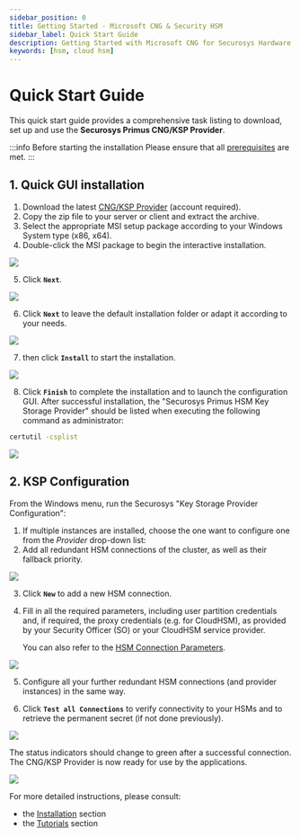 ```yaml
---
sidebar_position: 0
title: Getting Started - Microsoft CNG & Security HSM
sidebar_label: Quick Start Guide
description: Getting Started with Microsoft CNG for Securosys Hardware Security Modules (HSMs)
keywords: [hsm, cloud hsm]
---
```


# Quick Start Guide

This quick start guide provides a comprehensive task listing to download, set up and use the **Securosys Primus CNG/KSP Provider**.

:::info Before starting the installation
Please ensure that all [prerequisites](/mscng/Installation/Prerequisites.md) are met.
:::

## 1. Quick GUI installation

1) Download the latest [CNG/KSP Provider](/mscng/downloads.md) (account required).
1) Copy the zip file to your server or client and extract the archive.
1) Select the appropriate MSI setup package according to your Windows System type (x86, x64).
1) Double-click the MSI package to begin the interactive installation.

![](../img/Installation%20Wizard%20KSP%20setup.png)

5) Click **```Next```**.

![](../img/Destination-Folder-KSP-Setup.png)

6) Click **```Next```** to leave the default installation folder or adapt it according to your needs.

![](../img/Installing-KSP-Setup.png)

7) then click **```Install```** to start the installation.

![](../img/KSP-SETUP-Complete.png)

8) Click **```Finish```** to complete the installation and to launch the configuration GUI.
After successful installation, the "Securosys Primus HSM Key Storage Provider" should be listed when executing the following command as administrator:

```sh
certutil -csplist
```

![](../img/Certutil-output.png)

## 2. KSP Configuration

From the Windows menu, run the Securosys "Key Storage Provider Configuration":
1) If multiple instances are installed, choose the one want to configure one from the _Provider_ drop-down list: 
1) Add all redundant HSM connections of the cluster, as well as their fallback priority.

![](../img/KSP-Configuration.png)

3) Click **```New```**  to add a new HSM connection.

4) Fill in all the required parameters, including user partition credentials and, if required, the proxy credentials (e.g. for CloudHSM), as provided by your Security Officer (SO) or your CloudHSM service provider.

    You can also refer to the [HSM Connection Parameters](/connectivity-details/cloudhsm-connectivity-details).

![](../img/NewHSM-KSP-Configuration.png)

5) Configure all your further redundant HSM connections (and provider instances) in the same way.

6) Click **```Test all Connections```** to verify connectivity to your HSMs and to retrieve the permanent secret (if not done previously).

 ![](../img/KSP-Configuration-HSM_Management.png)

The status indicators should change to green after a successful connection.
The CNG/KSP Provider is now ready for use by the applications.

![](../img/KSP-Configuration-HSM_Management2.png)

For more detailed instructions, please consult:
- the [Installation](/mscng/Installation/Prerequisites) section
- the [Tutorials](/mscng/category/tutorial) section